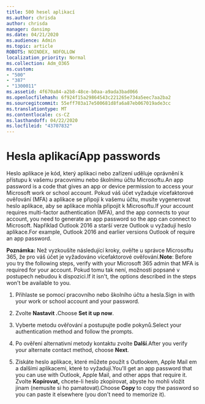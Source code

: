 ```yaml
---
title: 500 hesel aplikací
ms.author: chrisda
author: chrisda
manager: dansimp
ms.date: 04/21/2020
ms.audience: Admin
ms.topic: article
ROBOTS: NOINDEX, NOFOLLOW
localization_priority: Normal
ms.collection: Adm_O365
ms.custom:
- "500"
- "387"
- "1300011"
ms.assetid: 4f670a84-a2b8-48ce-b0aa-a9ada3bad066
ms.openlocfilehash: 6f924f15a29864543c221265e734a5eec7aa2ba2
ms.sourcegitcommit: 55eff703a17e500681d8fa6a87eb067019ade3cc
ms.translationtype: MT
ms.contentlocale: cs-CZ
ms.lasthandoff: 04/22/2020
ms.locfileid: "43707832"
---
```

# <a name="app-passwords"></a><span data-ttu-id="71cb4-102">Hesla aplikací</span><span class="sxs-lookup"><span data-stu-id="71cb4-102">App passwords</span></span>

<span data-ttu-id="71cb4-103">Heslo aplikace je kód, který aplikaci nebo zařízení uděluje oprávnění k přístupu k vašemu pracovnímu nebo školnímu účtu Microsoftu.</span><span class="sxs-lookup"><span data-stu-id="71cb4-103">An app password is a code that gives an app or device permission to access your Microsoft work or school account.</span></span> <span data-ttu-id="71cb4-104">Pokud váš účet vyžaduje vícefaktorové ověřování (MFA) a aplikace se připojí k vašemu účtu, musíte vygenerovat heslo aplikace, aby se aplikace mohla připojit k Microsoftu.</span><span class="sxs-lookup"><span data-stu-id="71cb4-104">If your account requires multi-factor authentication (MFA), and the app connects to your account, you need to generate an app password so the app can connect to Microsoft.</span></span> <span data-ttu-id="71cb4-105">Například Outlook 2016 a starší verze Outlook u vyžadují heslo aplikace.</span><span class="sxs-lookup"><span data-stu-id="71cb4-105">For example, Outlook 2016 and earlier versions Outlook of require an app password.</span></span>

 <span data-ttu-id="71cb4-106">**Poznámka:** Než vyzkoušíte následující kroky, ověřte u správce Microsoftu 365, že pro váš účet je vyžadováno vícefaktorové ověřování.</span><span class="sxs-lookup"><span data-stu-id="71cb4-106">**Note**: Before you try the following steps, verify with your Microsoft 365 admin that MFA is required for your account.</span></span> <span data-ttu-id="71cb4-107">Pokud tomu tak není, možnosti popsané v postupech nebudou k dispozici.</span><span class="sxs-lookup"><span data-stu-id="71cb4-107">If it isn't, the options described in the steps won't be available to you.</span></span>

1. <span data-ttu-id="71cb4-108">Přihlaste se pomocí pracovního nebo školního účtu a hesla.</span><span class="sxs-lookup"><span data-stu-id="71cb4-108">Sign in with your work or school account and your password.</span></span>

2. <span data-ttu-id="71cb4-109">Zvolte **Nastavit .**</span><span class="sxs-lookup"><span data-stu-id="71cb4-109">Choose **Set it up now**.</span></span>

3. <span data-ttu-id="71cb4-110">Vyberte metodu ověřování a postupujte podle pokynů.</span><span class="sxs-lookup"><span data-stu-id="71cb4-110">Select your authentication method and follow the prompts.</span></span>

4. <span data-ttu-id="71cb4-111">Po ověření alternativní metody kontaktu zvolte **Další**.</span><span class="sxs-lookup"><span data-stu-id="71cb4-111">After you verify your alternate contact method, choose **Next**.</span></span>

5. <span data-ttu-id="71cb4-112">Získáte heslo aplikace, které můžete použít s Outlookem, Apple Mail em a dalšími aplikacemi, které to vyžadují.</span><span class="sxs-lookup"><span data-stu-id="71cb4-112">You'll get an app password that you can use with Outlook, Apple Mail, and other apps that require it.</span></span> <span data-ttu-id="71cb4-113">Zvolte **Kopírovat,** chcete-li heslo zkopírovat, abyste ho mohli vložit jinam (nemusíte si ho pamatovat).</span><span class="sxs-lookup"><span data-stu-id="71cb4-113">Choose **Copy** to copy the password so you can paste it elsewhere (you don't need to memorize it).</span></span>
